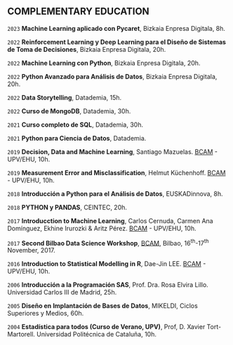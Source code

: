 ## COMPLEMENTARY EDUCATION  

`2023`
**Machine Learning aplicado con Pycaret**, Bizkaia Enpresa Digitala, 8h. 

`2022`
**Reinforcement Learning y Deep Learning para el Diseño de Sistemas de Toma de Decisiones**, Bizkaia Enpresa Digitala, 20h. 

`2022`
**Machine Learning con Python**, Bizkaia Enpresa Digitala, 20h.

`2022`
**Python Avanzado para Análisis de Datos**, Bizkaia Enpresa Digitala, 20h.

`2022`
**Data Storytelling**, Datademia, 15h.

`2022`
**Curso de MongoDB**, Datademia, 30h.

`2021`
**Curso completo de SQL**, Datademia, 30h.

`2021`
**Python para Ciencia de Datos**, Datademia.

`2019`
**Decision, Data and Machine Learning**, Santiago Mazuelas. [BCAM][BCAM] - UPV/EHU, 10h.

`2019`
**Measurement Error and Misclassification**, Helmut Küchenhoff. [BCAM][BCAM] - UPV/EHU, 10h.

`2018`
**Introducción a Python para el Análisis de Datos**, EUSKADinnova, 8h.

`2018`
**PYTHON y PANDAS**, CEINTEC, 20h.  

`2017`
**Introducction to Machine Learning**, Carlos Cernuda, Carmen Ana Domínguez, Ekhine Irurozki & Aritz Pérez. [BCAM][BCAM] - UPV/EHU, 10h.

`2017`
**Second Bilbao Data Science Workshop**, [BCAM][BCAM], Bilbao, 16<SUP>th</SUP>-17<SUP>th</SUP> November, 2017.

`2016`
**Introduction to Statistical Modelling in R**, Dae-Jin LEE. [BCAM][BCAM] - UPV/EHU, 10h.

`2006`
**Introducción a la Programación SAS**, Prof. Dra. Rosa Elvira Lillo. Universidad Carlos III de Madrid, 25h.

`2005`
**Diseño en Implantación de Bases de Datos**, MIKELDI, Ciclos Superiores y Medios, 60h.

`2004`
**Estadística para todos (Curso de Verano, UPV)**, Prof, D. Xavier Tort-Martorell. Universidad Politécnica de Cataluña, 10h.

<!--
`2002`
**Microsoft Visual Basic 6.0**, Centro de Estudios UNITEC, S.L., 60h. 

`2001`
**Microsoft Front Page 2000**, SOFTEC, 20h.


`2001`
**Usos y Abusos de la Estadística (Curso de Verano, UPV)**, Prof, D. Xavier Tort-Martorell. Universidad Politécnica de Cataluña, 10h.

`2000`
**Utilidades de las Matemáticas (Curso de Verano, UPV)**, Prof. D. Antonio Vera. Universidad del País Vasco, 10h.

`2000`
**Matemáticas en el Mundo Real (Curso de Verano, UPV)**, Prof. D. Mikel Lezaun. Universidad del País Vasco, 20h.
--> 

[BCAM]: http://www.bcamath.org/
